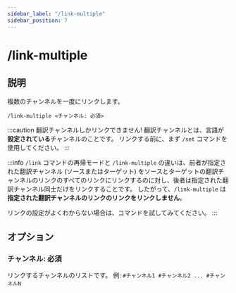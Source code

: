 ```yaml
---
sidebar_label: "/link-multiple"
sidebar_position: 7
---
```


# /link-multiple

## 説明

複数のチャンネルを一度にリンクします。

```command
/link-multiple <チャンネル: 必須>
```

:::caution
翻訳チャンネルしかリンクできません! 翻訳チャンネルとは、言語が**設定されている**チャンネルのことです。 リンクする前に、まず `/set` コマンドを使用してください。
:::

:::info
`/link` コマンドの再帰モードと `/link-multiple` の違いは、前者が指定された翻訳チャンネル (ソースまたはターゲット) をソースとターゲットの翻訳チャンネルのリンクのすべてのリンクにリンクするのに対し、後者は指定された翻訳チャンネル同士だけをリンクすることです。 したがって、`/link-multiple` は**指定された翻訳チャンネルのリンクのリンクをリンクしません**。

リンクの設定がよくわからない場合は、コマンドを試してみてください。
:::

## オプション

### チャンネル: 必須

リンクするチャンネルのリストです。 例: `#チャンネル1 #チャンネル2 ... #チャンネルN`
